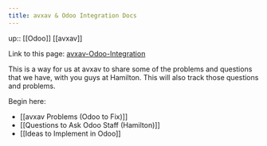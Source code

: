 ```yaml
---
title: avxav & Odoo Integration Docs
---
```

up:: [[Odoo]] [[avxav]]

Link to this page: [avxav-Odoo-Integration](https://aceofheaven.github.io/avxav-Odoo-integration/)

This is a way for us at avxav to share some of the problems and questions that we have, with you guys at Hamilton. This will also track those questions and problems.

Begin here:
- [[avxav Problems (Odoo to Fix)]]
- [[Questions to Ask Odoo Staff (Hamilton)]]
- [[Ideas to Implement in Odoo]]



